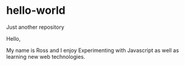 # hello-world
Just another repository

Hello, 

My name is Ross and I enjoy Experimenting with Javascript as well as learning new web technologies.

